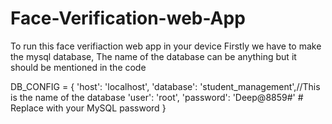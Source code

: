 # Face-Verification-web-App
To run this face verifiaction web app in your device
Firstly we have to make the mysql database, 
The name of the database can be anything but it should be mentioned in the code 

DB_CONFIG = {
    'host': 'localhost',
    'database': 'student_management',//This is the name of the database
    'user': 'root',
    'password': 'Deep@8859#'  # Replace with your MySQL password
}
